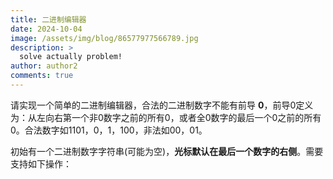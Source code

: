 ```yaml
---
title: 二进制编辑器
date: 2024-10-04
image: /assets/img/blog/86577977566789.jpg
description: >
  solve actually problem!
author: author2
comments: true
---
```


请实现一个简单的二进制编辑器，合法的二进制数字不能有前导 **0**，前导0定义为：从左向右第一个非0数字之前的所有0，或者全0数字的最后一个0之前的所有0。合法数字如1101，0，1，100，非法如00，01。

初始有一个二进制数字字符串(可能为空)，**光标默认在最后一个数字的右侧**。需要支持如下操作：
